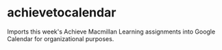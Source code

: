 # achievetocalendar
 Imports this week's Achieve Macmillan Learning assignments into Google Calendar for organizational purposes.
